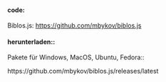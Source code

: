 #### code:
  Biblos.js: <span class="external">https://github.com/mbykov/biblos.js</span></p>
#### herunterladen::
  Pakete für Windows, MacOS, Ubuntu, Fedora::</p>
  <p class="external">https://github.com/mbykov/biblos.js/releases/latest</p>
